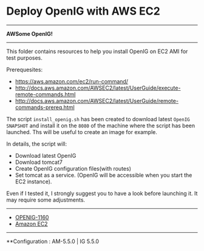 Deploy OpenIG with AWS EC2
==========================
----------

**AWSome OpenIG!**

----------

This folder contains resources to help you install OpenIG on EC2 AMI for test purposes.

Prerequesites:
- https://aws.amazon.com/ec2/run-command/
- http://docs.aws.amazon.com/AWSEC2/latest/UserGuide/execute-remote-commands.html
- http://docs.aws.amazon.com/AWSEC2/latest/UserGuide/remote-commands-prereq.html


The script `install_openig.sh` has been created to download latest `OpenIG SNAPSHOT` and install it on the `8080` of the machine where the script has been launched.
Ths will be useful to create an image for example.

In details, the script will:
- Download latest OpenIG
- Download tomcat7
- Create OpenIG configuration files(with routes)
- Set tomcat as a service. (OpenIG will be accessible when you start the EC2 instance).

Even if I tested it, I strongly suggest you to have a look before launching it. It may require some adjustments.


------------------------------------------------
* [OPENIG-1160](https://bugster.forgerock.org/jira/browse/OPENIG-1160)
* [Amazon EC2](https://aws.amazon.com/ec2/)

----------

**Configuration : AM-5.5.0 | IG 5.5.0

